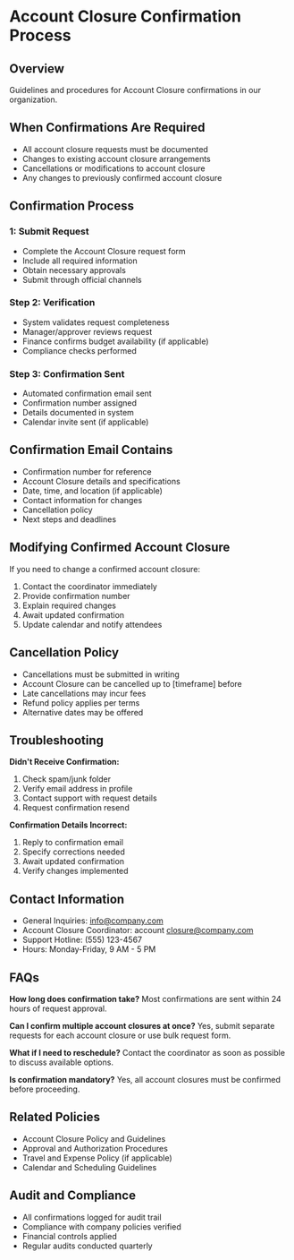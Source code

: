 # Account Closure Confirmation Process

## Overview
Guidelines and procedures for Account Closure confirmations in our organization.

## When Confirmations Are Required
- All account closure requests must be documented
- Changes to existing account closure arrangements
- Cancellations or modifications to account closure
- Any changes to previously confirmed account closure

## Confirmation Process

###  1: Submit Request
- Complete the Account Closure request form
- Include all required information
- Obtain necessary approvals
- Submit through official channels

### Step 2: Verification
- System validates request completeness
- Manager/approver reviews request
- Finance confirms budget availability (if applicable)
- Compliance checks performed

### Step 3: Confirmation Sent
- Automated confirmation email sent
- Confirmation number assigned
- Details documented in system
- Calendar invite sent (if applicable)

## Confirmation Email Contains
- Confirmation number for reference
- Account Closure details and specifications
- Date, time, and location (if applicable)
- Contact information for changes
- Cancellation policy
- Next steps and deadlines

## Modifying Confirmed Account Closure
If you need to change a confirmed account closure:
1. Contact the coordinator immediately
2. Provide confirmation number
3. Explain required changes
4. Await updated confirmation
5. Update calendar and notify attendees

## Cancellation Policy
- Cancellations must be submitted in writing
- Account Closure can be cancelled up to [timeframe] before
- Late cancellations may incur fees
- Refund policy applies per terms
- Alternative dates may be offered

## Troubleshooting

**Didn't Receive Confirmation:**
1. Check spam/junk folder
2. Verify email address in profile
3. Contact support with request details
4. Request confirmation resend

**Confirmation Details Incorrect:**
1. Reply to confirmation email
2. Specify corrections needed
3. Await updated confirmation
4. Verify changes implemented

## Contact Information
- General Inquiries: info@company.com
- Account Closure Coordinator: account closure@company.com
- Support Hotline: (555) 123-4567
- Hours: Monday-Friday, 9 AM - 5 PM

## FAQs

**How long does confirmation take?**
Most confirmations are sent within 24 hours of request approval.

**Can I confirm multiple account closures at once?**
Yes, submit separate requests for each account closure or use bulk request form.

**What if I need to reschedule?**
Contact the coordinator as soon as possible to discuss available options.

**Is confirmation mandatory?**
Yes, all account closures must be confirmed before proceeding.

## Related Policies
- Account Closure Policy and Guidelines
- Approval and Authorization Procedures
- Travel and Expense Policy (if applicable)
- Calendar and Scheduling Guidelines

## Audit and Compliance
- All confirmations logged for audit trail
- Compliance with company policies verified
- Financial controls applied
- Regular audits conducted quarterly

